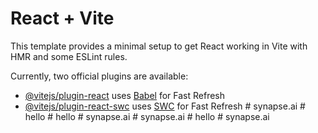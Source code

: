 # React + Vite

This template provides a minimal setup to get React working in Vite with HMR and some ESLint rules.

Currently, two official plugins are available:

- [@vitejs/plugin-react](https://github.com/vitejs/vite-plugin-react/blob/main/packages/plugin-react/README.md) uses [Babel](https://babeljs.io/) for Fast Refresh
- [@vitejs/plugin-react-swc](https://github.com/vitejs/vite-plugin-react-swc) uses [SWC](https://swc.rs/) for Fast Refresh
#   s y n a p s e . a i  
 #   h e l l o  
 #   h e l l o  
 #   s y n a p s e . a i  
 #   s y n a p s e . a i  
 #   h e l l o  
 #   s y n a p s e . a i  
 
